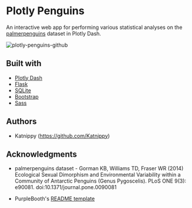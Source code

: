# Plotly Penguins

An interactive web app for performing various statistical analyses on the [palmerpenguins](https://www.kaggle.com/datasets/parulpandey/palmer-archipelago-antarctica-penguin-data) dataset in Plotly Dash. 

![plotly-penguins-github](https://github.com/Katnippy/plotly-penguins/assets/131162484/aa192ac4-5596-4bfd-8f21-9212a77d8238)

## Built with
* [Plotly Dash](https://plotly.com/dash/)
* [Flask](https://flask.palletsprojects.com/en/3.0.x/)
* [SQLite](https://www.sqlite.org/index.html)
* [Bootstrap](https://getbootstrap.com/)
* [Sass](https://sass-lang.com/)

## Authors
* Katnippy (https://github.com/Katnippy)

## Acknowledgments
* palmerpenguins dataset - Gorman KB, Williams TD, Fraser WR (2014) Ecological Sexual Dimorphism and Environmental Variability within a Community of Antarctic Penguins (Genus Pygoscelis). PLoS ONE 9(3): e90081. doi:10.1371/journal.pone.0090081

* PurpleBooth's [README template](https://github.com/PurpleBooth/a-good-readme-template)
